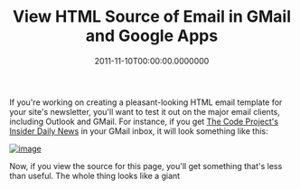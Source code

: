 ﻿---
title: View HTML Source of Email in GMail and Google Apps
date: "2011-11-10T00:00:00.0000000"
featuredImage: /img/image_3_gmail.png
---

If you're working on creating a pleasant-looking HTML email template for your site's newsletter, you'll want to test it out on the major email clients, including Outlook and GMail. For instance, if you get [The Code Project's Insider Daily News](http://www.codeproject.com/Feature/Insider) in your GMail inbox, it will look something like this:

[![image](/img/image_3_gmail.png "image")](http://www.codeproject.com/script/Mailouts/View.aspx?mlid=9368)

Now, if you view the source for this page, you'll get something that's less than useful. The whole thing looks like a giant <script> block and has no relation to the HTML that was in your email template. Of course, the interface uses frames (iframes), and depending on your browser you can also view the frame source:

![image](/img/image_17_gmail.png"image")

Which will yield this:

![SNAGHTML3f56ac0](/img/SNAGHTML3f56ac0_1.png"SNAGHTML3f56ac0")

How useful!

If you \*actually\* want to see the HTML markup for an email as it was received by the mail server, the way to do that in GMail or Google Apps is to click the triangle icon in the upper right of the message, and select Show Original:

![image](/img/image_16_gmail.png"image")

This will open up a new browser window or tab, with the full email content, including the headers. Something like this, perhaps:

![image](/img/image_15_gmail.png"image")

All that and \*still\* no HTML! But we're almost there. If you look at the last line of the headers in the image above, you can see that in this case the message says it has Content-Transfer-Encoding: base64. That means that long mess of characters in the body of the message is base64-encoded, which further means that we can easily decode it using any base64 decoder. You can write your own, but there are numerous online tools that will decode base64 for you, including [this one I found after a quick search](http://www.opinionatedgeek.com/dotnet/tools/Base64Decode). Simply cut and paste everything below (but not including) the Content-Transfer-Encoding: base64 line into the box on the page and click the button and you should see your decoded, beautiful, actual HTML of your email message. What could be easier than that?

![image](/img/image_14_gmail.png"image")

Now just copy the output to Notepad or your HTML editor of choice and you should be ready to make whatever tweaks you and your design team would like.

